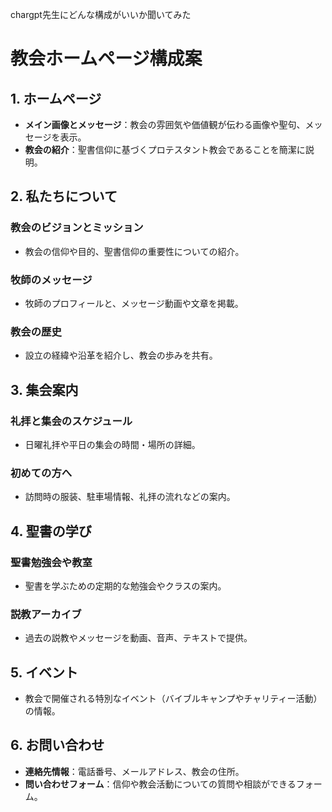 
chargpt先生にどんな構成がいいか聞いてみた
# 教会ホームページ構成案

## 1. ホームページ
- **メイン画像とメッセージ**：教会の雰囲気や価値観が伝わる画像や聖句、メッセージを表示。
- **教会の紹介**：聖書信仰に基づくプロテスタント教会であることを簡潔に説明。

## 2. 私たちについて
### 教会のビジョンとミッション
- 教会の信仰や目的、聖書信仰の重要性についての紹介。

### 牧師のメッセージ
- 牧師のプロフィールと、メッセージ動画や文章を掲載。

### 教会の歴史
- 設立の経緯や沿革を紹介し、教会の歩みを共有。

## 3. 集会案内
### 礼拝と集会のスケジュール
- 日曜礼拝や平日の集会の時間・場所の詳細。

### 初めての方へ
- 訪問時の服装、駐車場情報、礼拝の流れなどの案内。

## 4. 聖書の学び
### 聖書勉強会や教室
- 聖書を学ぶための定期的な勉強会やクラスの案内。

### 説教アーカイブ
- 過去の説教やメッセージを動画、音声、テキストで提供。

## 5. イベント
- 教会で開催される特別なイベント（バイブルキャンプやチャリティー活動）の情報。

## 6. お問い合わせ
- **連絡先情報**：電話番号、メールアドレス、教会の住所。
- **問い合わせフォーム**：信仰や教会活動についての質問や相談ができるフォーム。

